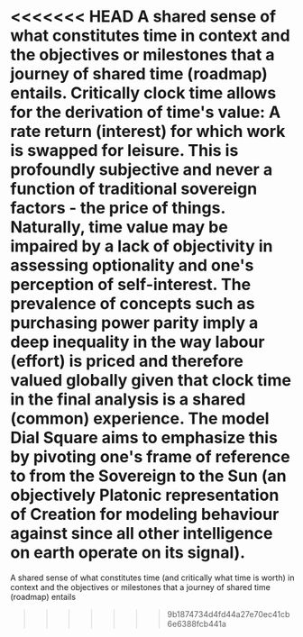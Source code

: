 <<<<<<< HEAD
A shared sense of what constitutes time in context and the objectives or milestones that a journey of shared time (roadmap) entails. Critically clock time allows for the derivation of time's value: A rate return (interest) for which work is swapped for leisure. This is profoundly subjective and never a function of traditional sovereign factors - the price of things. Naturally, time value may be impaired by a lack of objectivity in assessing optionality and one's perception of self-interest. The prevalence of concepts such as purchasing power parity imply a deep inequality in the way labour (effort) is priced and therefore valued globally given that clock time in the final analysis is a shared (common) experience. The model Dial Square aims to emphasize this by pivoting one's frame of reference to from the Sovereign to the Sun (an objectively Platonic representation of Creation for modeling behaviour against since all other intelligence on earth operate on its signal).
=======
 A shared sense of what constitutes time (and critically what time is worth) in context and the objectives or milestones that a journey of shared time (roadmap) entails
>>>>>>> 9b1874734d4fd44a27e70ec41cb6e6388fcb441a

